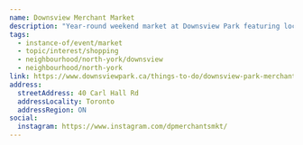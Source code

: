 ```yaml
---
name: Downsview Merchant Market
description: "Year-round weekend market at Downsview Park featuring local merchants and vendors."
tags:
  - instance-of/event/market
  - topic/interest/shopping
  - neighbourhood/north-york/downsview
  - neighbourhood/north-york
link: https://www.downsviewpark.ca/things-to-do/downsview-park-merchants-market
address:
  streetAddress: 40 Carl Hall Rd
  addressLocality: Toronto
  addressRegion: ON
social:
  instagram: https://www.instagram.com/dpmerchantsmkt/
---
```

